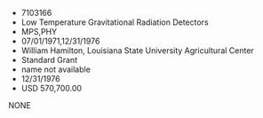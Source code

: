 * 7103166
* Low Temperature Gravitational Radiation Detectors
* MPS,PHY
* 07/01/1971,12/31/1976
* William Hamilton, Louisiana State University Agricultural Center
* Standard Grant
*   name not available
* 12/31/1976
* USD 570,700.00

NONE